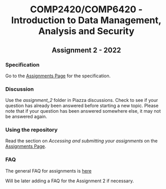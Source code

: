 <h1 align='center'> COMP2420/COMP6420 - Introduction to Data Management, Analysis and Security</h1>

<h2 align='center'> Assignment 2 - 2022</h2>

### Specification

Go to the [Assignments
Page](https://cs.anu.edu.au/courses/comp2420/assessment/assignments/)
for the specification.

### Discussion

Use the *assignment_2* folder in Piazza discussions.  Check to see if your question has already been answered before starting a new topic. Please note that if your question has been answered somewhere else, it may not be answered again.

### Using the repository

  Read the section on *Accessing and submitting your assignments* on the [Assignments Page](https://cs.anu.edu.au/courses/comp2420/assessment/assignments/).

### FAQ
The general FAQ for assignments is [here](https://comp.anu.edu.au/courses/comp2420/resources/faq/#assignments_general)

Will be later adding a FAQ for the Assignment 2 if necessary.